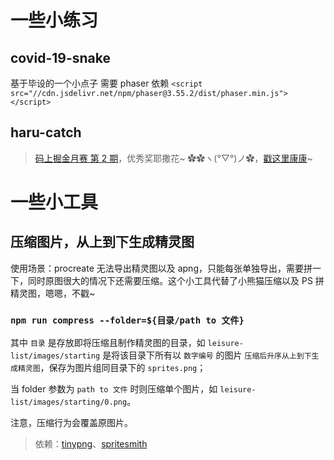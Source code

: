 # 一些小练习

## covid-19-snake
基于毕设的一个小点子
需要 phaser 依赖 `<script src="//cdn.jsdelivr.net/npm/phaser@3.55.2/dist/phaser.min.js"></script>`
## haru-catch
> [码上掘金月赛 第 2 期](https://juejin.cn/challenge/5)，优秀奖耶撒花~ ✿✿ヽ(°▽°)ノ✿，[戳这里康康](https://code.juejin.cn/pen/7210737432621219873)~
# 一些小工具
## 压缩图片，从上到下生成精灵图
使用场景：procreate 无法导出精灵图以及 apng，只能每张单独导出，需要拼一下，同时原图很大的情况下还需要压缩。这个小工具代替了小熊猫压缩以及 PS 拼精灵图，嗯嗯，不戳~

### `npm run compress --folder=${目录/path to 文件}`

其中 `目录` 是存放即将压缩且制作精灵图的目录，如 `leisure-list/images/starting` 是将该目录下所有以 `数字编号` 的图片 `压缩后升序从上到下生成精灵图`，保存为图片组同目录下的 `sprites.png`；

当 folder 参数为 `path to 文件` 时则压缩单个图片，如 `leisure-list/images/starting/0.png`。

注意，压缩行为会覆盖原图片。
> 依赖：[tinypng](https://tinypng.com/developers/reference/nodejs)、[spritesmith](https://github.com/twolfson/spritesmith)
